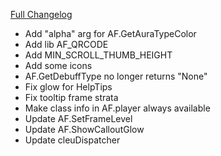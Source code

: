 [Full Changelog](https://github.com/enderneko/AbstractWidgets/compare/r9...c1c4a64d93aa52e39eb9c51fc063bc29991420de)


- Add "alpha" arg for AF.GetAuraTypeColor
- Add lib AF_QRCODE
- Add MIN_SCROLL_THUMB_HEIGHT
- Add some icons
- AF.GetDebuffType no longer returns "None"
- Fix glow for HelpTips
- Fix tooltip frame strata
- Make class info in AF.player always available
- Update AF.SetFrameLevel
- Update AF.ShowCalloutGlow
- Update cleuDispatcher
